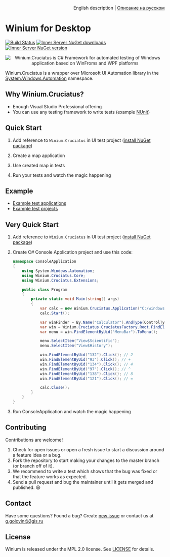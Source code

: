 <p align="right">
English description | <a href="README_RU.md">Описание на русском</a>
</p>

# Winium for Desktop
[![Build Status](https://img.shields.io/jenkins/s/http/opensource-ci.2gis.ru/Winium.Cruciatus.svg?style=flat-square)](http://opensource-ci.2gis.ru/job/Winium.Cruciatus/)
[![Inner Server NuGet downloads](https://img.shields.io/nuget/dt/Winium.Cruciatus.svg?style=flat-square)](https://www.nuget.org/packages/Winium.Cruciatus/)
[![Inner Server NuGet version](https://img.shields.io/nuget/v/Winium.Cruciatus.svg?style=flat-square)](https://www.nuget.org/packages/Winium.Cruciatus/)

<p align="center">
<img src="https://raw.githubusercontent.com/2gis/Winium.StoreApps/assets/winium.png" alt="Winium.Cruciatus is C# Framework for automated testing of Windows application based on WinFroms and WPF platforms">
</p>

Winium.Cruciatus is a wrapper over Microsoft UI Automation library in the [System.Windows.Automation](https://msdn.microsoft.com/en-us/library/system.windows.automation(v=vs.110).aspx) namespace.

## Why Winium.Cruciatus?

- Enough Visual Studio Professional offering
- You can use any testing framework to write tests (example [NUnit](https://www.nuget.org/packages/NUnit/))

## Quick Start

1. Add reference to `Winium.Cruciatus` in UI test project ([install NuGet package](https://www.nuget.org/packages/Winium.Cruciatus/))

2. Create a map application

3. Use created map in tests

4. Run your tests and watch the magic happening

## Example
- [Example test applications](src/TestApplications)
- [Example test projects](src/TestApplications.Tests)

## Very Quick Start

1. Add reference to `Winium.Cruciatus` in UI test project ([install NuGet package](https://www.nuget.org/packages/Winium.Cruciatus/))

2. Create C# Console Application project and use this code:

    ```c#
    namespace ConsoleApplication
    {
        using System.Windows.Automation;
        using Winium.Cruciatus.Core;
        using Winium.Cruciatus.Extensions;

        public class Program
        {
            private static void Main(string[] args)
            {
                var calc = new Winium.Cruciatus.Application("C:/windows/system32/calc.exe");
                calc.Start();

                var winFinder = By.Name("Calculator").AndType(ControlType.Window);
                var win = Winium.Cruciatus.CruciatusFactory.Root.FindElement(winFinder);
                var menu = win.FindElementByUid("MenuBar").ToMenu();

                menu.SelectItem("View$Scientific");
                menu.SelectItem("View$History");

                win.FindElementByUid("132").Click(); // 2
                win.FindElementByUid("93").Click(); // +
                win.FindElementByUid("134").Click(); // 4
                win.FindElementByUid("97").Click(); // ^
                win.FindElementByUid("138").Click(); // 8
                win.FindElementByUid("121").Click(); // =

                calc.Close();
            }
        }
    }
    ```

3. Run ConsoleApplication and watch the magic happening

## Contributing

Contributions are welcome!

1. Check for open issues or open a fresh issue to start a discussion around a feature idea or a bug.
2. Fork the repository to start making your changes to the master branch (or branch off of it).
3. We recommend to write a test which shows that the bug was fixed or that the feature works as expected.
4. Send a pull request and bug the maintainer until it gets merged and published. :smiley:

## Contact

Have some questions? Found a bug? Create [new issue](https://github.com/2gis/Winium.Cruciatus/issues/new) or contact us at g.golovin@2gis.ru

## License

Winium is released under the MPL 2.0 license. See [LICENSE](LICENSE) for details.
